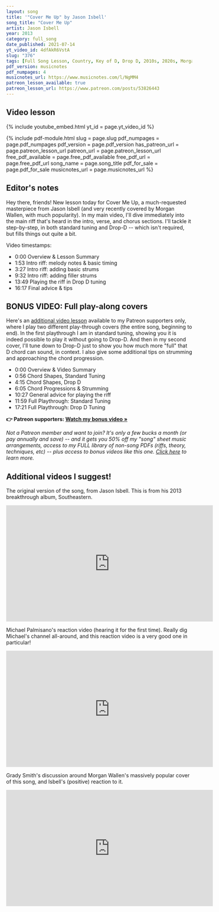 ```yaml
---
layout: song
title: '"Cover Me Up" by Jason Isbell'
song_title: "Cover Me Up"
artist: Jason Isbell
year: 2013
category: full_song
date_published: 2021-07-14
yt_video_id: 4dfAkR6VstA
slug: "376"
tags: [Full Song Lesson, Country, Key of D, Drop D, 2010s, 2020s, Morgan Wallen]
pdf_version: musicnotes
pdf_numpages: 4
musicnotes_url: https://www.musicnotes.com/l/NgMM4
patreon_lesson_available: true
patreon_lesson_url: https://www.patreon.com/posts/53826443
---
```


## Video lesson

{% include youtube_embed.html yt_id = page.yt_video_id %}

{% include pdf-module.html slug = page.slug pdf_numpages = page.pdf_numpages pdf_version = page.pdf_version has_patreon_url = page.patreon_lesson_url patreon_url = page.patreon_lesson_url free_pdf_available = page.free_pdf_available free_pdf_url = page.free_pdf_url song_name = page.song_title pdf_for_sale = page.pdf_for_sale musicnotes_url = page.musicnotes_url %}


## Editor's notes

Hey there, friends! New lesson today for Cover Me Up, a much-requested masterpiece from Jason Isbell (and very recently covered by Morgan Wallen, with much popularity). In my main video, I'll dive immediately into the main riff that's heard in the intro, verse, and chorus sections. I'll tackle it step-by-step, in both standard tuning and Drop-D -- which isn't required, but fills things out quite a bit.

Video timestamps:

- 0:00 Overview & Lesson Summary
- 1:53 Intro riff: melody notes & basic timing
- 3:27 Intro riff: adding basic strums
- 9:32 Intro riff: adding filler strums
- 13:49 Playing the riff in Drop D tuning
- 16:17 Final advice & tips

## BONUS VIDEO: Full play-along covers

Here's an [additional video lesson]({{page.patreon_lesson_url}}) available to my Patreon supporters only, where I play two different play-through covers (the entire song, beginning to end). In the first playthrough I am in standard tuning, showing you it is indeed possible to play it without going to Drop-D. And then in my second cover, I'll tune down to Drop-D just to show you how much more "full" that D chord can sound, in context. I also give some additional tips on strumming and approaching the chord progression.

- 0:00 Overview & Video Summary
- 0:56 Chord Shapes, Standard Tuning
- 4:15 Chord Shapes, Drop D
- 6:05 Chord Progressions & Strumming
- 10:27 General advice for playing the riff
- 11:59 Full Playthrough: Standard Tuning
- 17:21 Full Playthrough: Drop D Tuning

<strong>👉 Patreon supporters: [Watch my bonus video »]({{page.patreon_lesson_url}})</strong>

<em>Not a Patreon member and want to join? It's only a few bucks a month (or pay annually and save) -- and it gets you 50% off my "song" sheet music arrangements, access to my FULL library of non-song PDFs (riffs, theory, techniques, etc) -- plus access to bonus videos like this one. [Click here](http://patreon.com/songnotes/) to learn more.</em>

## Additional videos I suggest!

The original version of the song, from Jason Isbell. This is from his 2013 breakthrough album, Southeastern.

<iframe width="560" height="315" src="https://www.youtube.com/embed/WdwnGG29Upw" frameborder="0" allow="accelerometer; autoplay; encrypted-media; gyroscope; picture-in-picture" allowfullscreen></iframe>

Michael Palmisano's reaction video (hearing it for the first time). Really dig Michael's channel all-around, and this reaction video is a very good one in particular!

<iframe width="560" height="315" src="https://www.youtube.com/embed/IP9M4VPyxiQ" frameborder="0" allow="accelerometer; autoplay; encrypted-media; gyroscope; picture-in-picture" allowfullscreen></iframe>

Grady Smith's discussion around Morgan Wallen's massively popular cover of this song, and Isbell's (positive) reaction to it.

<iframe width="560" height="315" src="https://www.youtube.com/embed/NAIAededLio" frameborder="0" allow="accelerometer; autoplay; encrypted-media; gyroscope; picture-in-picture" allowfullscreen></iframe>
